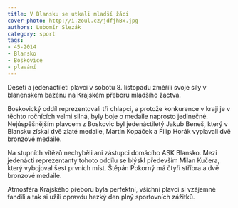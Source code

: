 ```yaml
---
title: V Blansku se utkali mladší žáci
cover-photo: http://i.zoul.cz/jdfjhBx.jpg
authors: Lubomír Slezák
category: sport
tags: 
- 45-2014
- Blansko
- Boskovice
- plavání
---
```

Deseti a jedenáctiletí plavci v sobotu 8. listopadu změřili svoje síly v blanenském bazénu na Krajském přeboru mladšího žactva. 

Boskovický oddíl reprezentovali tři chlapci, a protože konkurence v kraji je v těchto ročnících velmi silná, byly boje o medaile naprosto jedinečné. Nejúspěšnějším plavcem z Boskovic byl jedenáctiletý Jakub Beneš, který v Blansku získal dvě zlaté medaile, Martin Kopáček a Filip Horák vyplavali dvě bronzové medaile.

Na stupních vítězů nechyběli ani zástupci domácího ASK Blansko. Mezi jedenácti reprezentanty tohoto oddílu se blýskl především Milan Kučera, který vybojoval šest prvních míst. Štěpán Pokorný má čtyři stříbra a dvě bronzové medaile.

Atmosféra Krajského přeboru byla perfektní, všichni plavci si vzájemně fandili a tak si užili opravdu hezký den plný sportovních zážitků.
